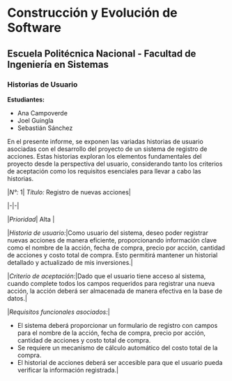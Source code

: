 # Construcción y Evolución de Software
## Escuela Politécnica Nacional - Facultad de Ingeniería en Sistemas

### Historias de Usuario
**Estudiantes:**  
- Ana Campoverde
- Joel Guingla
- Sebastián Sánchez

En el presente informe, se exponen las variadas historias de usuario asociadas con el desarrollo del proyecto de un sistema de registro de acciones. Estas historias exploran los elementos fundamentales del proyecto desde la perspectiva del usuario, considerando tanto los criterios de aceptación como los requisitos esenciales para llevar a cabo las historias.

|*N°:* 1| *Título:* Registro de nuevas acciones|

|-|-| 

|*Prioridad*| Alta |

|*Historia de usuario:*|Como usuario del sistema, deseo poder registrar nuevas acciones de manera eficiente, proporcionando información clave como el nombre de la acción, fecha de compra, precio por acción, cantidad de acciones y costo total de compra. Esto permitirá mantener un historial detallado y actualizado de mis inversiones.|

|*Criterio de aceptación:*|Dado que el usuario tiene acceso al sistema, cuando complete todos los campos requeridos para registrar una nueva acción, la acción deberá ser almacenada de manera efectiva en la base de datos.|

|*Requisitos funcionales asociados:*|
- El sistema deberá proporcionar un formulario de registro con campos para el nombre de la acción, fecha de compra, precio por acción, cantidad de acciones y costo total de compra.
- Se requiere un mecanismo de cálculo automático del costo total de la compra.
- El historial de acciones deberá ser accesible para que el usuario pueda verificar la información registrada.|
